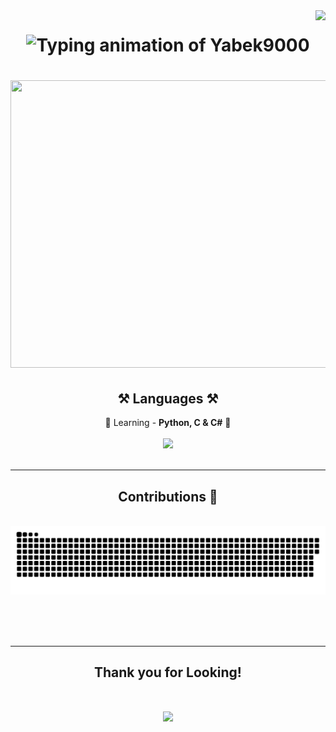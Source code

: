 <img align="right" src="https://visitor-badge.laobi.icu/badge?page_id=Yabek9000.Yabek9000" />

<h1 align="center">
    <img alt="Typing animation of Yabek9000" src= "http://readme-typing-svg.herokuapp.com/?font=Righteous&size=35&pause=1000&color=FF5656&background=FF499400&random=false&width=200&lines=Yabek9000;"/>
</h1>

<h1 align="center" alt="Ajin Manga panel"> <img src="https://www.animenewsnetwork.com/images/cms/house-of-1000-manga/76005/ajin5.jpg" width="1000"  height="460" />


<h2 align="center">⚒️ Languages ⚒️</h2>
<div align="center">
 🌱 Learning - <b>Python, C & C#</b> 🌳
</div>
<br/>
<div align="center">
    <img src="https://skillicons.dev/icons?i=python,c,cs" /><br>
</div>

<br/>
<hr/>

<div align="center">
  <h2> Contributions 🐍</h2>
  <br>
  <img alt="snake eating my contributions" src="https://raw.githubusercontent.com/Yabek9000/Yabek9000/output/github-contribution-grid-snake.svg" />
  
  <br/><br/><br/>
</div>

<hr/>
<h2 align="center"> Thank you for Looking! </h2>
<h1 align="center" alt="Kokou no Hito Manga "> <img src="https://staticg.sportskeeda.com/editor/2023/06/16bbe-16859764135628-1920.jpg"/>
